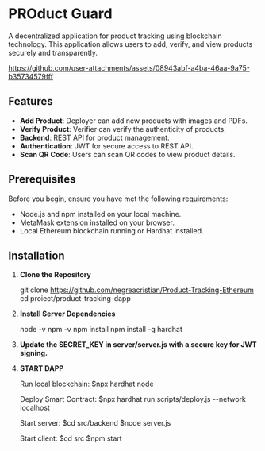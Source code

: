 # PROduct Guard

A decentralized application for product tracking using blockchain technology. This application allows users to add, verify, and view products securely and transparently.




https://github.com/user-attachments/assets/08943abf-a4ba-46aa-9a75-b35734579fff




## Features

- **Add Product**: Deployer can add new products with images and PDFs.
- **Verify Product**: Verifier can verify the authenticity of products.
- **Backend**: REST API for product management.
- **Authentication**: JWT for secure access to REST API.
- **Scan QR Code**: Users can scan QR codes to view product details.
## Prerequisites

Before you begin, ensure you have met the following requirements:

- Node.js and npm installed on your local machine.
- MetaMask extension installed on your browser.
- Local Ethereum blockchain running or Hardhat installed.

## Installation

1. **Clone the Repository**

   git clone https://github.com/negreacristian/Product-Tracking-Ethereum
   cd proiect/product-tracking-dapp

2. **Install Server Dependencies**
   
   node -v
   npm -v
   npm install
   npm install -g hardhat
  
3. **Update the SECRET_KEY in server/server.js with a secure key for JWT signing.**

3. **START DAPP**

    Run local blockchain:  $npx hardhat node

    Deploy Smart Contract: $npx hardhat run scripts/deploy.js --network localhost

    Start server: $cd src/backend
                  $node server.js

    Start client: $cd src
                  $npm start

